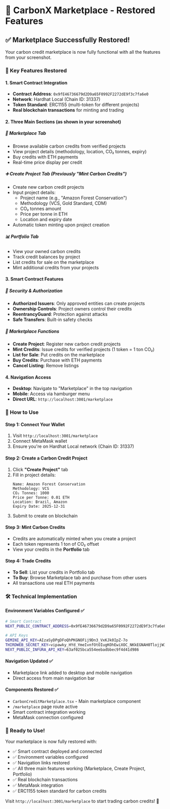 # 🌱 CarbonX Marketplace - Restored Features

## ✅ Marketplace Successfully Restored!

Your carbon credit marketplace is now fully functional with all the features from your screenshot.

### 🎯 Key Features Restored

#### 1. **Smart Contract Integration**
- **Contract Address**: `0x9fE46736679d2D9a65F0992F2272dE9f3c7fa6e0`
- **Network**: Hardhat Local (Chain ID: 31337)
- **Token Standard**: ERC1155 (multi-token for different projects)
- **Real blockchain transactions** for minting and trading

#### 2. **Three Main Sections** (as shown in your screenshot)

##### 🛒 **Marketplace Tab**
- Browse available carbon credits from verified projects
- View project details (methodology, location, CO₂ tonnes, expiry)
- Buy credits with ETH payments
- Real-time price display per credit

##### ➕ **Create Project Tab** (Previously "Mint Carbon Credits")
- Create new carbon credit projects
- Input project details:
  - Project name (e.g., "Amazon Forest Conservation")
  - Methodology (VCS, Gold Standard, CDM)
  - CO₂ tonnes amount
  - Price per tonne in ETH
  - Location and expiry date
- Automatic token minting upon project creation

##### 📊 **Portfolio Tab**
- View your owned carbon credits
- Track credit balances by project
- List credits for sale on the marketplace
- Mint additional credits from your projects

#### 3. **Smart Contract Features**

##### 🔐 **Security & Authorization**
- **Authorized Issuers**: Only approved entities can create projects
- **Ownership Controls**: Project owners control their credits
- **ReentrancyGuard**: Protection against attacks
- **Safe Transfers**: Built-in safety checks

##### 💱 **Marketplace Functions**
- **Create Project**: Register new carbon credit projects
- **Mint Credits**: Issue credits for verified projects (1 token = 1 ton CO₂)
- **List for Sale**: Put credits on the marketplace
- **Buy Credits**: Purchase with ETH payments
- **Cancel Listing**: Remove listings

#### 4. **Navigation Access**
- **Desktop**: Navigate to "Marketplace" in the top navigation
- **Mobile**: Access via hamburger menu
- **Direct URL**: `http://localhost:3001/marketplace`

### 🚀 How to Use

#### Step 1: Connect Your Wallet
1. Visit `http://localhost:3001/marketplace`
2. Connect MetaMask wallet
3. Ensure you're on Hardhat Local network (Chain ID: 31337)

#### Step 2: Create a Carbon Credit Project
1. Click **"Create Project"** tab
2. Fill in project details:
   ```
   Name: Amazon Forest Conservation
   Methodology: VCS
   CO₂ Tonnes: 1000
   Price per Tonne: 0.01 ETH
   Location: Brazil, Amazon
   Expiry Date: 2025-12-31
   ```
3. Submit to create on blockchain

#### Step 3: Mint Carbon Credits
- Credits are automatically minted when you create a project
- Each token represents 1 ton of CO₂ offset
- View your credits in the **Portfolio** tab

#### Step 4: Trade Credits
- **To Sell**: List your credits in Portfolio tab
- **To Buy**: Browse Marketplace tab and purchase from other users
- All transactions use real ETH payments

### 🛠 Technical Implementation

#### Environment Variables Configured ✅
```bash
# Smart Contract
NEXT_PUBLIC_CONTRACT_ADDRESS=0x9fE46736679d2D9a65F0992F2272dE9f3c7fa6e0

# API Keys
GEMINI_API_KEY=AIzaSyDPgDFoQhPKGNOFij9Dn3_VxKJk0IpZ-7o
THIRDWEB_SECRET_KEY=vipawky_HYd_YmeIvnfOtOIugKOhEwiXOC_NKkEGNAH0TlojjW3kKKZT5NkJs-3W2glQfdxxeMvW_lXEHtzE9g
NEXT_PUBLIC_INFURA_API_KEY=63af025bca554eebadbbec9f4d41d986
```

#### Navigation Updated ✅
- Marketplace link added to desktop and mobile navigation
- Direct access from main navigation bar

#### Components Restored ✅
- `CarbonCreditMarketplace.tsx` - Main marketplace component
- `/marketplace` page route active
- Smart contract integration working
- MetaMask connection configured

### 🎉 Ready to Use!

Your marketplace is now fully restored with:
- ✅ Smart contract deployed and connected
- ✅ Environment variables configured
- ✅ Navigation links restored
- ✅ All three main features working (Marketplace, Create Project, Portfolio)
- ✅ Real blockchain transactions
- ✅ MetaMask integration
- ✅ ERC1155 token standard for carbon credits

Visit `http://localhost:3001/marketplace` to start trading carbon credits! 🌱
